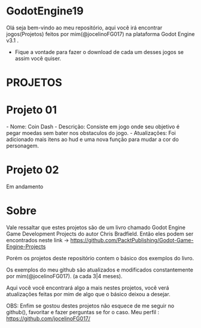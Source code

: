 # GodotEngine19
Olá seja bem-vindo ao meu repositório, aqui você irá encontrar jogos(Projetos) feitos por mim(@jocelinoFG017)
na plataforma Godot Engine v3.1 .

 - Fique a vontade para fazer o download de cada um desses jogos se assim você quiser.
 
 
 <h1> PROJETOS </h1>
 
 
  <h1> Projeto 01 </h1>
  - Nome:
       Coin Dash
  - Descrição: 
      Consiste em jogo onde seu objetivo é pegar moedas sem bater nos obstaculos do jogo.
  - Atualizações:
      Foi adicionado mais itens ao hud e uma nova função para mudar a cor do personagem.
  
  <h1> Projeto 02 </h1> Em andamento
  
  <h1> Sobre </h1>
  
  Vale ressaltar que estes projetos são de um livro chamado Godot Engine Game Development Projects do autor Chris Bradfield.
  Então eles podem ser encontrados neste link -> https://github.com/PacktPublishing/Godot-Game-Engine-Projects
  
  Porém os projetos deste repositório contem o básico dos exemplos do livro.
  
  Os exemplos do meu github são atualizados e modificados constantemente por mim(@jocelinoFG017). (a cada 3|4 meses).
    
  Aqui você você encontrará algo a mais nestes projetos, você verá atualizações feitas por mim
  de algo que o básico deixou a desejar.
  
  OBS: Enfim se gostou destes projetos não esquece de me seguir no github(), favoritar e fazer perguntas se for o caso.
  Meu perfil : https://github.com/jocelinoFG017/
  


